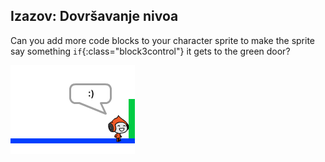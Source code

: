 ## Izazov: Dovršavanje nivoa

Can you add more code blocks to your character sprite to make the sprite say something `if`{:class="block3control"} it gets to the green door?

![screenshot](images/dodge-win.png)